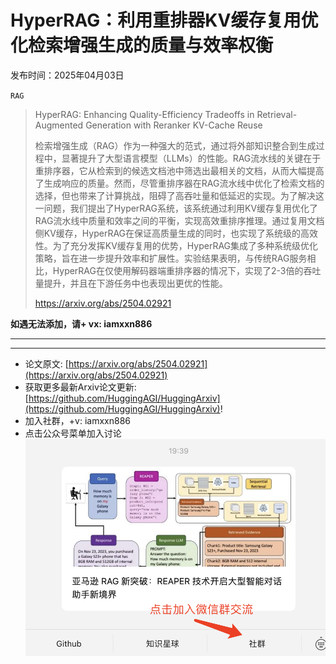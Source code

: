 # HyperRAG：利用重排器KV缓存复用优化检索增强生成的质量与效率权衡
发布时间：2025年04月03日

`RAG`
> HyperRAG: Enhancing Quality-Efficiency Tradeoffs in Retrieval-Augmented Generation with Reranker KV-Cache Reuse
>
> 检索增强生成（RAG）作为一种强大的范式，通过将外部知识整合到生成过程中，显著提升了大型语言模型（LLMs）的性能。RAG流水线的关键在于重排序器，它从检索到的候选文档池中筛选出最相关的文档，从而大幅提高了生成响应的质量。然而，尽管重排序器在RAG流水线中优化了检索文档的选择，但也带来了计算挑战，阻碍了高吞吐量和低延迟的实现。为了解决这一问题，我们提出了HyperRAG系统，该系统通过利用KV缓存复用优化了RAG流水线中质量和效率之间的平衡，实现高效重排序推理。通过复用文档侧KV缓存，HyperRAG在保证高质量生成的同时，也实现了系统级的高效性。为了充分发挥KV缓存复用的优势，HyperRAG集成了多种系统级优化策略，旨在进一步提升效率和扩展性。实验结果表明，与传统RAG服务相比，HyperRAG在仅使用解码器端重排序器的情况下，实现了2-3倍的吞吐量提升，并且在下游任务中也表现出更优的性能。
>
> https://arxiv.org/abs/2504.02921

**如遇无法添加，请+ vx: iamxxn886**
<hr />


<hr />

- 论文原文: [https://arxiv.org/abs/2504.02921](https://arxiv.org/abs/2504.02921)
- 获取更多最新Arxiv论文更新: [https://github.com/HuggingAGI/HuggingArxiv](https://github.com/HuggingAGI/HuggingArxiv)!
- 加入社群，+v: iamxxn886
- 点击公众号菜单加入讨论
![](https://raw.githubusercontent.com/HuggingAGI/wx_assets/main/2024/07/31/1722434818326-94339e92-22f1-4472-9d27-fed232f70b5d.jpeg)